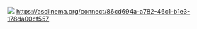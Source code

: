 <a href="https://codeclimate.com/github/DavidDuch0vny/fullstack-javascript-project-44/maintainability"><img src="https://api.codeclimate.com/v1/badges/992d2016a807d365585a/maintainability" /></a>
https://asciinema.org/connect/86cd694a-a782-46c1-b1e3-178da00cf557
